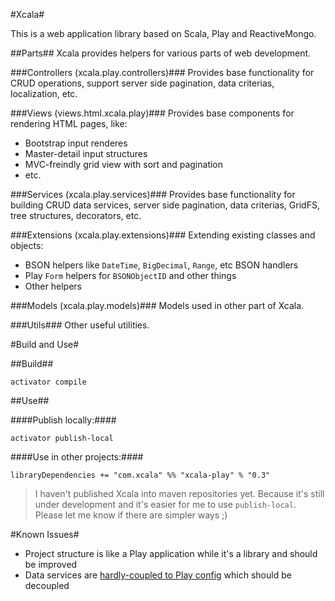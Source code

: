 #Xcala#

This is a web application library based on Scala, Play and ReactiveMongo.

##Parts##
Xcala provides helpers for various parts of web development.

###Controllers (xcala.play.controllers)###
Provides base functionality for CRUD operations, support server side pagination, data criterias, localization, etc.

###Views (views.html.xcala.play)###
Provides base components for rendering HTML pages, like:

* Bootstrap input renderes
* Master-detail input structures
* MVC-freindly grid view with sort and pagination
* etc.

###Services (xcala.play.services)###
Provides base functionality for building CRUD data services, server side pagination, data criterias, GridFS, tree structures, decorators, etc.

###Extensions (xcala.play.extensions)###
Extending existing classes and objects:

* BSON helpers like `DateTime`, `BigDecimal`, `Range`, etc BSON handlers
* Play `Form` helpers for `BSONObjectID` and other things
* Other helpers

###Models (xcala.play.models)###
Models used in other part of Xcala.

###Utils###
Other useful utilities.

#Build and Use#

##Build##

```
activator compile
```

##Use##

####Publish locally:####

```
activator publish-local
```

####Use in other projects:####

```
libraryDependencies += "com.xcala" %% "xcala-play" % "0.3"
```

>I haven't published Xcala into maven repositories yet. Because it's still under development and it's easier for me to use `publish-local`. Please let me know if there are simpler ways ;)

#Known Issues#
* Project structure is like a Play application while it's a library and should be improved
* Data services are [hardly-coupled to Play config](https://github.com/AmirKarimi/xcala/blob/22de6022ca21612ff065ce58a6fa1e39debb24b4/src/app/xcala.play/services/DatabaseConfig.scala#L36) which should be decoupled